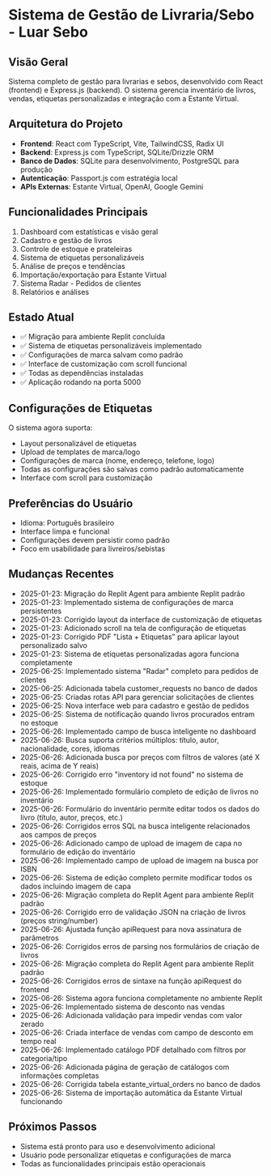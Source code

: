 # Sistema de Gestão de Livraria/Sebo - Luar Sebo

## Visão Geral
Sistema completo de gestão para livrarias e sebos, desenvolvido com React (frontend) e Express.js (backend). O sistema gerencia inventário de livros, vendas, etiquetas personalizadas e integração com a Estante Virtual.

## Arquitetura do Projeto
- **Frontend**: React com TypeScript, Vite, TailwindCSS, Radix UI
- **Backend**: Express.js com TypeScript, SQLite/Drizzle ORM
- **Banco de Dados**: SQLite para desenvolvimento, PostgreSQL para produção
- **Autenticação**: Passport.js com estratégia local
- **APIs Externas**: Estante Virtual, OpenAI, Google Gemini

## Funcionalidades Principais
1. Dashboard com estatísticas e visão geral
2. Cadastro e gestão de livros
3. Controle de estoque e prateleiras
4. Sistema de etiquetas personalizáveis
5. Análise de preços e tendências
6. Importação/exportação para Estante Virtual
7. Sistema Radar - Pedidos de clientes
8. Relatórios e análises

## Estado Atual
- ✅ Migração para ambiente Replit concluída
- ✅ Sistema de etiquetas personalizáveis implementado
- ✅ Configurações de marca salvam como padrão
- ✅ Interface de customização com scroll funcional
- ✅ Todas as dependências instaladas
- ✅ Aplicação rodando na porta 5000

## Configurações de Etiquetas
O sistema agora suporta:
- Layout personalizável de etiquetas
- Upload de templates de marca/logo
- Configurações de marca (nome, endereço, telefone, logo)
- Todas as configurações são salvas como padrão automaticamente
- Interface com scroll para customização

## Preferências do Usuário
- Idioma: Português brasileiro
- Interface limpa e funcional
- Configurações devem persistir como padrão
- Foco em usabilidade para livreiros/sebistas

## Mudanças Recentes
- 2025-01-23: Migração do Replit Agent para ambiente Replit padrão
- 2025-01-23: Implementado sistema de configurações de marca persistentes
- 2025-01-23: Corrigido layout da interface de customização de etiquetas
- 2025-01-23: Adicionado scroll na tela de configuração de etiquetas
- 2025-01-23: Corrigido PDF "Lista + Etiquetas" para aplicar layout personalizado salvo
- 2025-01-23: Sistema de etiquetas personalizadas agora funciona completamente
- 2025-06-25: Implementado sistema "Radar" completo para pedidos de clientes
- 2025-06-25: Adicionada tabela customer_requests no banco de dados
- 2025-06-25: Criadas rotas API para gerenciar solicitações de clientes
- 2025-06-25: Nova interface web para cadastro e gestão de pedidos
- 2025-06-25: Sistema de notificação quando livros procurados entram no estoque
- 2025-06-26: Implementado campo de busca inteligente no dashboard
- 2025-06-26: Busca suporta critérios múltiplos: título, autor, nacionalidade, cores, idiomas
- 2025-06-26: Adicionada busca por preços com filtros de valores (até X reais, acima de Y reais)
- 2025-06-26: Corrigido erro "inventory id not found" no sistema de estoque
- 2025-06-26: Implementado formulário completo de edição de livros no inventário
- 2025-06-26: Formulário do inventário permite editar todos os dados do livro (título, autor, preços, etc.)
- 2025-06-26: Corrigidos erros SQL na busca inteligente relacionados aos campos de preços
- 2025-06-26: Adicionado campo de upload de imagem de capa no formulário de edição do inventário
- 2025-06-26: Implementado campo de upload de imagem na busca por ISBN
- 2025-06-26: Sistema de edição completo permite modificar todos os dados incluindo imagem de capa
- 2025-06-26: Migração completa do Replit Agent para ambiente Replit padrão
- 2025-06-26: Corrigido erro de validação JSON na criação de livros (preços string/number)
- 2025-06-26: Ajustada função apiRequest para nova assinatura de parâmetros
- 2025-06-26: Corrigidos erros de parsing nos formulários de criação de livros
- 2025-06-26: Migração completa do Replit Agent para ambiente Replit padrão
- 2025-06-26: Corrigidos erros de sintaxe na função apiRequest do frontend
- 2025-06-26: Sistema agora funciona completamente no ambiente Replit
- 2025-06-26: Implementado sistema de desconto nas vendas
- 2025-06-26: Adicionada validação para impedir vendas com valor zerado
- 2025-06-26: Criada interface de vendas com campo de desconto em tempo real
- 2025-06-26: Implementado catálogo PDF detalhado com filtros por categoria/tipo
- 2025-06-26: Adicionada página de geração de catálogos com informações completas
- 2025-06-26: Corrigida tabela estante_virtual_orders no banco de dados
- 2025-06-26: Sistema de importação automática da Estante Virtual funcionando

## Próximos Passos
- Sistema está pronto para uso e desenvolvimento adicional
- Usuário pode personalizar etiquetas e configurações de marca
- Todas as funcionalidades principais estão operacionais